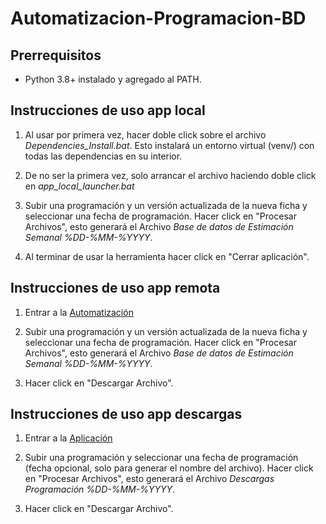 # Automatizacion-Programacion-BD

## Prerrequisitos

* Python 3.8+ instalado y agregado al PATH.

## Instrucciones de uso app local

1. Al usar por primera vez, hacer doble click sobre el archivo *Dependencies_Install.bat*. Esto instalará un entorno virtual (venv/) con todas las dependencias en su interior.

2. De no ser la primera vez, solo arrancar el archivo haciendo doble click en *app_local_launcher.bat*

3. Subir una programación y un versión actualizada de la nueva ficha y seleccionar una fecha de programación. Hacer click en "Procesar Archivos", esto generará el Archivo *Base de datos de Estimación Semanal %DD-%MM-%YYYY*.

4. Al terminar de usar la herramienta hacer click en "Cerrar aplicación".

## Instrucciones de uso app remota

1. Entrar a la [Automatización](https://automatizacion-programacion-bd.streamlit.app/)

2. Subir una programación y un versión actualizada de la nueva ficha y seleccionar una fecha de programación. Hacer click en "Procesar Archivos", esto generará el Archivo *Base de datos de Estimación Semanal %DD-%MM-%YYYY*.

3. Hacer click en "Descargar Archivo".

## Instrucciones de uso app descargas

1. Entrar a la [Aplicación](https://extraccion-descargas-programacion.streamlit.app/)

2. Subir una programación y seleccionar una fecha de programación (fecha opcional, solo para generar el nombre del archivo). Hacer click en "Procesar Archivos", esto generará el Archivo *Descargas Programación %DD-%MM-%YYYY*.

3. Hacer click en "Descargar Archivo".

